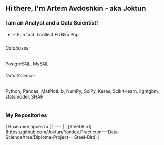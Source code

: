 ## Hi there, I'm Artem Avdoshkin - aka Joktun 

### I am an Analyst and a Data Scientist!
- ⚡ Fun fact: I collect FUNko Pop

###### Databases: 
PostgreSQL, MySQL

###### Data Science: 
Python, Pandas, MatPlotLib, NumPy, SciPy, Keras, Scikit-learn, lightgbm, statsmodel, SHAP
<br><br>
<h3>My Repositories</h3>
| Название проекта |
| --- |
| [Steel Bird](https://github.com/Joktun/Yandex.Practicum---Data-Science/tree/Diploma-Project---Steel-Bird) |

